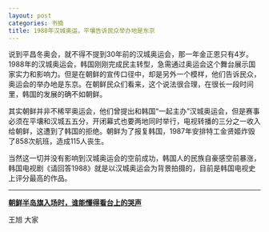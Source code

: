 ```yaml
---
layout: post
categories: 书摘
title: 1988年汉城奥运，平壤告诉民众举办地是东京
---
```


说到平昌冬奥会，就不得不提到30年前的汉城奥运会，那一年金正恩只有4岁。1988年的汉城奥运会，韩国刚刚完成民主转型，急需通过奥运会这个舞台展示国家实力和影响力。但是在朝鲜的宣传口径中，却是另外一个模样，他们告诉民众，奥运会的举办地是东京。在朝鲜民众们看来，这个说法很合理，在很长一段时间里，韩国的发展的确不如朝鲜。

其实朝鲜并非不稀罕奥运会，他们曾提出和韩国“一起主办”汉城奥运会，但是赛事必须在平壤和汉城五五分，开闭幕式也要两地同时举行，电视转播的三分之一收入给朝鲜，这遭到了韩国的拒绝。朝鲜为了报复韩国，1987年安排特工金贤姬炸毁了858次航班，造成115人丧生。

当然这一切并没有影响到汉城奥运会的空前成功，韩国人的民族自豪感空前暴涨，韩国电视剧《请回答1988》就是以汉城奥运会为背景拍摄的，目前是韩国电视史上评分最高的作品。

---

**[朝鲜半岛旗入场时，谁能懂得看台上的哭声](https://xw.qq.com/cmsid/20180210009564)**

王旭 大家